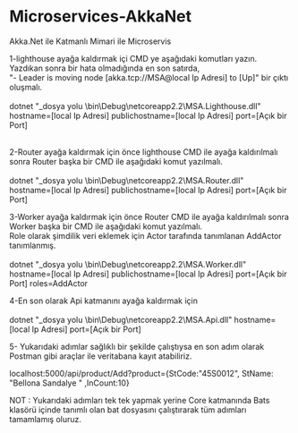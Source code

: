# Microservices-AkkaNet
Akka.Net ile Katmanlı Mimari ile Microservis
<br/>

1-lighthouse ayağa kaldırmak içi CMD ye aşağıdaki komutları yazın. Yazdıkan sonra bir hata olmadığında en son satırda,<br/>
 "- Leader is moving node [akka.tcp://MSA@local Ip Adresi] to [Up]" bir çıktı oluşmalı.<br/>
<br/>
dotnet "_dosya yolu \bin\Debug\netcoreapp2.2\MSA.Lighthouse.dll"  <br/>
  hostname=[local Ip Adresi] publichostname=[local Ip Adresi] port=[Açık bir Port]<br/>
  <br/>
  
 2-Router ayağa kaldırmak için önce lighthouse CMD ile ayağa kaldırılmalı sonra Router başka bir CMD ile aşağıdaki komut yazılmalı.  <br/>
  <br/>
 dotnet  "_dosya yolu \bin\Debug\netcoreapp2.2\MSA.Router.dll" <br/>
 hostname=[local Ip Adresi]  publichostname=[local Ip Adresi]  port=[Açık bir Port] <br/>
 
3-Worker ayağa kaldırmak için önce Router CMD ile ayağa kaldırılmalı sonra Worker başka bir CMD ile aşağıdaki komut yazılmalı.  <br/>
	Role olarak şimdilik veri eklemek için Actor tarafında tanımlanan  AddActor tanımlanmış. <br/>
	<br/>
	dotnet "_dosya yolu \bin\Debug\netcoreapp2.2\MSA.Worker.dll"  <br/>
	hostname=[local Ip Adresi]  publichostname=[local Ip Adresi]  port=[Açık bir Port] roles=AddActor <br/>
 
4-En son olarak Api katmanını ayağa kaldırmak için <br/> 
  <br/>
  dotnet "_dosya yolu \bin\Debug\netcoreapp2.2\MSA.Api.dll" hostname=[local Ip Adresi]  port=[Açık bir Port]
  
 5- Yukarıdaki adımlar sağlıklı bir şekilde çalıştıysa en son adım olarak Postman gibi araçlar ile veritabana kayıt atabiliriz.
   
   localhost:5000/api/product/Add?product={StCode:"45S0012", StName: "Bellona Sandalye " ,InCount:10}
   
 NOT : Yukarıdaki adımları tek tek yapmak yerine Core katmanında Bats klasörü içinde tanımlı olan bat dosyasını çalıştırarak tüm adımları tamamlamış oluruz.  